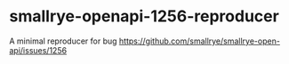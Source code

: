 # smallrye-openapi-1256-reproducer
A minimal reproducer for bug https://github.com/smallrye/smallrye-open-api/issues/1256
